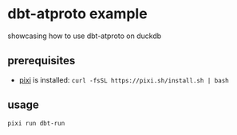 # dbt-atproto example

showcasing how to use dbt-atproto on duckdb

## prerequisites

- [pixi](https://pixi.sh/latest/) is installed: `curl -fsSL https://pixi.sh/install.sh | bash`

## usage

```bash
pixi run dbt-run
```